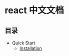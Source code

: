 # react 中文文档
## 目录

* Quick Start
  * [Installation](https://github.com/conwnet/react-chinese/blob/master/QUICK%20START/Installation.md)
